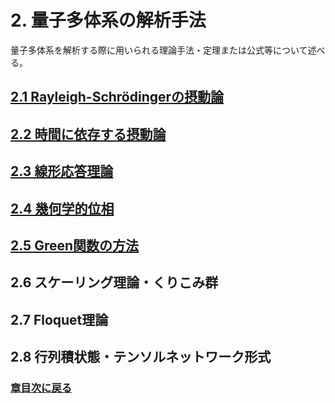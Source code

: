 # 2. 量子多体系の解析手法
量子多体系を解析する際に用いられる理論手法・定理または公式等について述べる。

## [2.1 Rayleigh-Schrödingerの摂動論](https://pr440.github.io/manybody-qm/Sec2-1)

## [2.2 時間に依存する摂動論](https://pr440.github.io/manybody-qm/manybody-qm_Sec2-2)

## [2.3 線形応答理論](https://pr440.github.io/manybody-qm/Sec2-3)

## [2.4 幾何学的位相](https://pr440.github.io/manybody-qm/Sec2-4)

## [2.5 Green関数の方法](https://pr440.github.io/manybody-qm/Sec2-5)

## 2.6 スケーリング理論・くりこみ群

## 2.7 Floquet理論

## 2.8 行列積状態・テンソルネットワーク形式

### [章目次に戻る](https://pr440.github.io/manybody-qm/)
